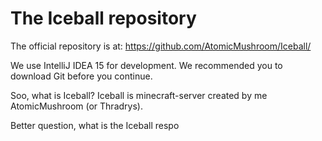 # The Iceball repository

The official repository is at: https://github.com/AtomicMushroom/Iceball/

We use IntelliJ IDEA 15 for development.
We recommended you to download Git before you continue. 

Soo, what is Iceball?
Iceball is minecraft-server created by me AtomicMushroom (or Thradrys).

Better question, what is the Iceball respo

